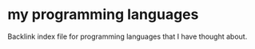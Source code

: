# my programming languages

Backlink index file for programming languages that I have thought about.
